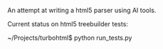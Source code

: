 An attempt at writing a html5 parser using AI tools.

Current status on html5 treebuilder tests:

~/Projects/turbohtml$ python run_tests.py
